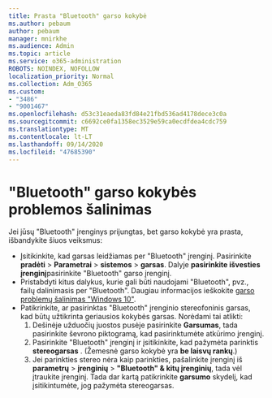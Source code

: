 ```yaml
---
title: Prasta "Bluetooth" garso kokybė
ms.author: pebaum
author: pebaum
manager: mnirkhe
ms.audience: Admin
ms.topic: article
ms.service: o365-administration
ROBOTS: NOINDEX, NOFOLLOW
localization_priority: Normal
ms.collection: Adm_O365
ms.custom:
- "3486"
- "9001467"
ms.openlocfilehash: d53c31eaeda83fd84e21fbd536ad4178dece3c0a
ms.sourcegitcommit: c6692ce0fa1358ec3529e59ca0ecdfdea4cdc759
ms.translationtype: MT
ms.contentlocale: lt-LT
ms.lasthandoff: 09/14/2020
ms.locfileid: "47685390"
---
```

# <a name="fix-bluetooth-audio-quality-issue"></a>"Bluetooth" garso kokybės problemos šalinimas

Jei jūsų "Bluetooth" įrenginys prijungtas, bet garso kokybė yra prasta, išbandykite šiuos veiksmus:

- Įsitikinkite, kad garsas leidžiamas per "Bluetooth" įrenginį. Pasirinkite **pradėti**  >  **Parametrai**  >  **sistemos**  >  **garsas**. Dalyje **pasirinkite išvesties įrenginį**pasirinkite "Bluetooth" garso įrenginį.
- Pristabdyti kitus dalykus, kurie gali būti naudojami "Bluetooth", pvz., failų dalinimasis per "Bluetooth". Daugiau informacijos ieškokite [garso problemų šalinimas "Windows 10"](https://support.microsoft.com/help/4520288/windows-10-fix-sound-problems).
- Patikrinkite, ar pasirinktas "Bluetooth" įrenginio stereofoninis garsas, kad būtų užtikrinta geriausios kokybės garsas. Norėdami tai atlikti: 
    1. Dešinėje užduočių juostos pusėje pasirinkite **Garsumas**, tada pasirinkite ševrono piktogramą, kad pasirinktumėte atkūrimo įrenginį.
    2. Pasirinkite "Bluetooth" įrenginį ir įsitikinkite, kad pažymėta parinktis **stereogarsas** . (Žemesnė garso kokybė yra **be laisvų rankų**.)
    3. Jei parinkties stereo nėra kaip parinkties, pašalinkite įrenginį iš **parametrų**  >  **įrenginių**  >  **"Bluetooth" & kitų įrenginių**, tada vėl įtraukite įrenginį. Tada dar kartą patikrinkite **garsumo** skydelį, kad įsitikintumėte, jog pažymėta stereogarsas.

